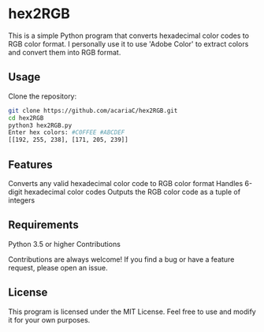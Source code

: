 # hex2RGB

This is a simple Python program that converts hexadecimal color codes to RGB color format. I personally use it to use 'Adobe Color' to extract colors and convert them into RGB format.

## Usage

Clone the repository:
```bash
git clone https://github.com/acariaC/hex2RGB.git
cd hex2RGB
python3 hex2RGB.py
Enter hex colors: #C0FFEE #ABCDEF
[[192, 255, 238], [171, 205, 239]]
```

## Features

Converts any valid hexadecimal color code to RGB color format
Handles 6-digit hexadecimal color codes
Outputs the RGB color code as a tuple of integers

## Requirements

Python 3.5 or higher
Contributions

Contributions are always welcome! If you find a bug or have a feature request, please open an issue.

## License

This program is licensed under the MIT License. Feel free to use and modify it for your own purposes.
